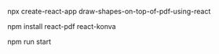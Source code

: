 npx create-react-app draw-shapes-on-top-of-pdf-using-react

npm install react-pdf react-konva

npm run start
